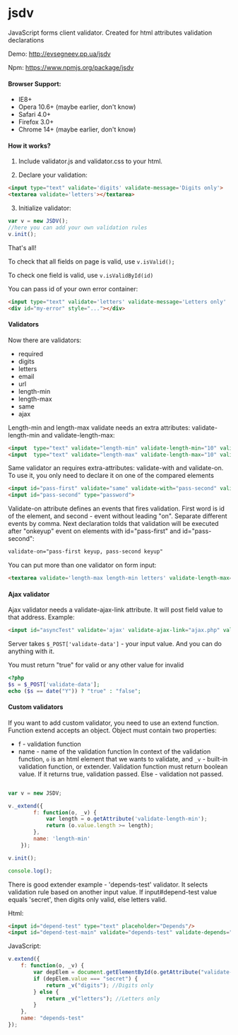jsdv
====

JavaScript forms client validator. Created for html attributes validation declarations

Demo: http://evsegneev.pp.ua/jsdv

Npm: https://www.npmjs.org/package/jsdv

#### Browser Support:

* IE8+
* Opera 10.6+ (maybe earlier, don't know)
* Safari 4.0+
* Firefox 3.0+
* Chrome 14+ (maybe earlier, don't know)

#### How it works?

1. Include validator.js and validator.css to your html.


2. Declare your validation:
  ```html
  <input type="text" validate='digits' validate-message='Digits only'>
  <textarea validate='letters'></textarea>
  ```

3. Initialize validator:
 ```javascript
 var v = new JSDV();
 //here you can add your own validation rules
 v.init();
 ```

That's all!

To check that all fields on page is valid, use ```v.isValid();```

To check one field is valid, use ```v.isValidById(id)```

You can pass id of your own error container:

```html
<input type="text" validate='letters' validate-message='Letters only'  validate-error-id='my-error'>
<div id="my-error" style="..."></div>
```

#### Validators

Now there are validators:
* required
* digits
* letters
* email
* url
* length-min
* length-max
* same
* ajax

Length-min and length-max validate needs an extra attributes: validate-length-min and validate-length-max:

```html
<input  type="text" validate="length-min" validate-length-min="10" validate-message="Minimal length is 10 symbols">
<input  type="text" validate="length-max" validate-length-max="10" validate-message="Maximal length is 10 symbols">
```

Same validator an requires extra-attributes: validate-with and validate-on.
To use it, you only need to declare it on one of the compared elements
 ```html
<input id="pass-first" validate="same" validate-with="pass-second" validate-on="pass-first keyup, pass-second keyup" validate-error-id="same-test" validate-message="Passwords do not match" type="password">
<input id="pass-second" type="password">
 ```

Validate-on attribute defines an events that fires validation.
First word is id of the element, and second - event without leading "on".
Separate different events by comma.
Next declaration tolds that validation will be executed after "onkeyup" event on elements
with id="pass-first" and id="pass-second":
```html
validate-on="pass-first keyup, pass-second keyup"
```

You can put more than one validator on form input:

```html
<textarea validate='length-max length-min letters' validate-length-max="15" validate-length-min="10" validate-message='Message length must be between 10 and 15 letters'></textarea>
```

#### Ajax validator

Ajax validator needs a validate-ajax-link attribute. It will post field value to that address. Example:
```html
<input id="asyncTest" validate='ajax' validate-ajax-link="ajax.php" validate-message="Input current year" type="text" placeholder="Ajax"/>
```

Server takes ```$_POST['validate-data']``` - your input value. And you can do anything with it.

You must return "true" for valid or any other value for invalid
```php
<?php
$s = $_POST['validate-data'];
echo ($s == date("Y")) ? "true" : "false";
```

#### Custom validators

If you want to add custom validator, you need to use an extend function.
Function extend accepts an object. Object must contain two properties:
* f - validation function
* name - name of the validation function
In context of the validation function, ```o``` is an html element that we wants to validate, and ```_v``` - built-in
validation function, or extender.
Validation function must return boolean value. If it returns true, validation passed.
Else - validation not passed.

```javascript

var v = new JSDV;

v._extend({
        f: function(o, _v) {
            var length = o.getAttribute('validate-length-min');
            return (o.value.length >= length);
        },
        name: 'length-min'
    });

v.init();

console.log();
```

There is good extender example - 'depends-test' validator. It selects validation rule based on another input value.
If input#depend-test value equals 'secret', then digits only valid, else letters valid.

Html:
```html
<input id="depend-test" type="text" placeholder="Depends"/>
<input id="depend-test-main" validate="depends-test" validate-depends="depend-test" validate-on="depend-test keyup, depend-test-main keyup" validate-message="If previous input value equals 'secret', then digits only, else letters only." type="text" placeholder="Depends"/>
```

JavaScript:
```javascript
v.extend({
    f: function(o, _v) {
        var depElem = document.getElementById(o.getAttribute("validate-depends"));
        if (depElem.value === "secret") {
            return _v("digits"); //Digits only
        } else {
            return _v("letters"); //Letters only
        }
    },
    name: "depends-test"
});
```
